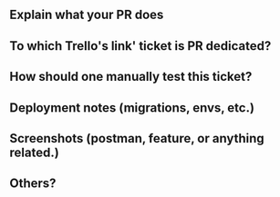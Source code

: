 ## Explain what your PR does

## To which Trello's link' ticket is PR dedicated?

## How should one manually test this ticket?

## Deployment notes (migrations, envs, etc.)

## Screenshots (postman, feature, or anything related.)

## Others?
